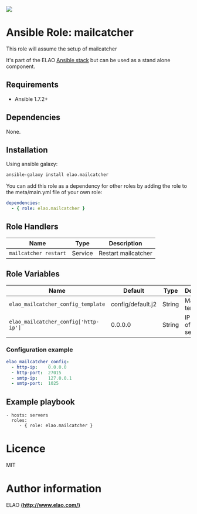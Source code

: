 <img src="http://www.elao.com/images/corpo/logo_red_small.png"/>

# Ansible Role: mailcatcher

This role will assume the setup of mailcatcher

It's part of the ELAO [Ansible stack](http://ansible.elao.com) but can be used as a stand alone component.

## Requirements

- Ansible 1.7.2+

## Dependencies

None.

## Installation

Using ansible galaxy:

```bash
ansible-galaxy install elao.mailcatcher
```
You can add this role as a dependency for other roles by adding the role to the meta/main.yml file of your own role:

```yaml
dependencies:
  - { role: elao.mailcatcher }
```

## Role Handlers

| Name                  | Type    | Description         |
| --------------------- | ------- | ------------------- |
| `mailcatcher restart` | Service | Restart mailcatcher |

## Role Variables

| Name                                 | Default           | Type   | Description                   |
| ------------------------------------ | ----------------- | ------ | ----------------------------- |
| `elao_mailcatcher_config_template`   | config/default.j2 | String | Main config template          |
| `elao_mailcatcher_config['http-ip']` | 0.0.0.0           | String | IP address of the http server |

### Configuration example

```yaml
elao_mailcatcher_config:
  - http-ip:    0.0.0.0
  - http-port:  27015
  - smtp-ip:    127.0.0.1
  - smtp-port:  1025
```

## Example playbook

    - hosts: servers
      roles:
         - { role: elao.mailcatcher }

# Licence

MIT

# Author information

ELAO [**(http://www.elao.com/)**](http://www.elao.com)
